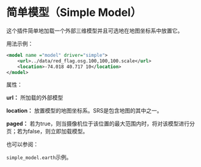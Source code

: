 # 简单模型（Simple Model）
这个插件简单地加载一个外部三维模型并且可选地在地图坐标系中放置它。

用法示例：
```XML
<model name ="model" driver="simple">
    <url>../data/red_flag.osg.100,100,100.scale</url>
    <location>-74.018 40.717 10</location>
</model>
```

属性：

**url：** 所加载的外部模型

**location：** 放置模型的地图坐标系。SRS是包含地图的其中之一。

**paged：** 若为true，则当摄像机位于该位置的最大范围内时，将对该模型进行分页；若为false，则立即加载模型。

也可以参阅：

`simple_model.earth`示例。
